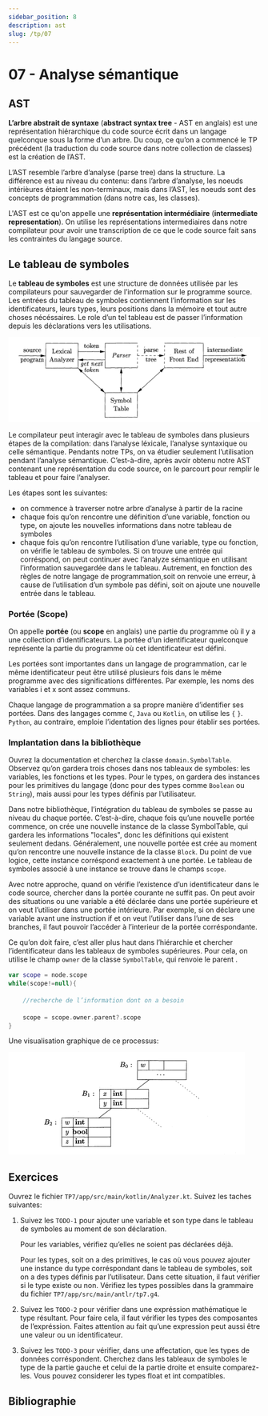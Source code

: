 ```yaml
---
sidebar_position: 8
description: ast
slug: /tp/07
---
```


# 07 - Analyse sémantique

## AST
**L’arbre abstrait de syntaxe** (**abstract syntax tree** - AST en anglais) est une représentation hiérarchique du code source écrit dans un langage quelconque sous la forme d’un arbre. Du coup, ce qu’on a commencé le TP précédent (la traduction du code source dans notre collection de classes) est la création de l’AST. 

L’AST resemble l’arbre d’analyse (parse tree) dans la structure. La différence est au niveau du contenu: dans l’arbre d’analyse, les noeuds intérièures étaient les non-terminaux, mais dans l’AST, les noeuds sont des concepts de programmation (dans notre cas, les classes).

L'AST est ce qu'on appelle une **représentation intermédiaire** (**intermediate representation**). On utilise les représentations intermediaires dans notre compilateur pour avoir une transcription de ce que le code source fait sans les contraintes du langage source.

## Le tableau de symboles

Le **tableau de symboles** est une structure de données utilisée par les compilateurs pour sauvegarder de l’information sur le programme source. Les entrées du tableau de symboles contiennent l’information sur les identificateurs, leurs types, leurs positions dans la mémoire et tout autre choses nécéssaires. Le role d’un tel tableau est de passer l’information depuis les déclarations vers les utilisations. 

![Symbol table](images/07_symbol_table_compiler.png)

Le compilateur peut interagir avec le tableau de symboles dans plusieurs étapes de la compilation: dans l’analyse léxicale, l’analyse syntaxique ou celle sémantique. Pendants notre TPs, on va étudier seulement l’utilisation pendant l’analyse sémantique. C’est-à-dire, après avoir obtenu notre AST contenant une représentation du code source, on le parcourt pour remplir le tableau et pour faire l’analyser.

Les étapes sont les suivantes:
- on commence à traverser notre arbre d’analyse à partir de la racine
- chaque fois qu’on rencontre une définition d’une variable, fonction ou type, on ajoute les nouvelles informations dans notre tableau de symboles
- chaque fois qu’on rencontre l’utilisation d’une variable, type ou fonction, on vérifie le tableau de symboles. Si on trouve une entrée qui corréspond, on peut continuer avec l’analyze sémantique en utilisant l’information sauvegardée dans le tableau. Autrement, en fonction des règles de notre langage de programmation,soit on renvoie une erreur, à cause de l’utilisation d’un symbole pas défini, soit on ajoute une nouvelle entrée dans le tableau.

### Portée (Scope)

On appelle **portée** (ou **scope** en anglais) une partie du programme où il y a une collection d’identificateurs. La portée d’un identificateur quelconque représente la partie du programme où cet identificateur est défini.

Les portées sont importantes dans un langage de programmation, car le même identificateur peut être utilisé plusieurs fois dans le même programme avec des significations différentes. Par exemple, les noms des variables i et x sont assez communs.

Chaque langage de programmation a sa propre manière d’identifier ses portées. Dans des langages comme `C`, `Java` ou `Kotlin`, on utilise les `{` `}`. `Python`, au contraire, emploie l’identation des lignes pour établir ses portées. 

### Implantation dans la bibliothèque

Ouvrez la documentation et cherchez la classe `domain.SymbolTable`. Observez qu’on gardera trois choses dans nos tableaux de symboles: les variables, les fonctions et les types. Pour le types, on gardera des instances pour les primitives du langage (donc pour des types comme `Boolean` ou `String`), mais aussi pour les types définis par l’utilisateur. 

Dans notre bibliothèque, l’intégration du tableau de symboles se passe au niveau du chaque portée. C’est-à-dire, chaque fois qu’une nouvelle portée commence, on crée une nouvelle instance de la classe SymbolTable, qui gardera les informations "locales", donc les définitions qui existent seulement dedans. Généralement, une nouvelle portée est crée au moment qu’on rencontre une nouvelle instance de la classe `Block`. Du point de vue logice, cette instance corréspond exactement à une portée. Le tableau de symboles associé à une instance se trouve dans le champs `scope`.

Avec notre approche, quand on vérifie l’existence d’un identificateur dans le code source, chercher dans la portée courante ne suffit pas. On peut avoir des situations ou une variable a été déclarée dans une portée supérieure et on veut l’utiliser dans une portée intérieure. Par exemple, si on déclare une variable avant une instruction if et on veut l’utiliser dans l’une de ses branches, il faut pouvoir l’accéder à l’interieur de la portée corréspondante.
 
Ce qu’on doit faire, c’est aller plus haut dans l’hiérarchie et chercher l’identificateur dans les tableaux de symboles supérieures. Pour cela, on utilise le champ `owner` de la classe `SymbolTable`, qui renvoie le parent .

```kotlin
var scope = node.scope
while(scope!=null){
    
    //recherche de l’information dont on a besoin

    scope = scope.owner.parent?.scope
}
```

Une visualisation graphique de ce processus: 

![Chained symbol tables](images/07_chained_symbol_tables.png)

## Exercices
Ouvrez le fichier `TP7/app/src/main/kotlin/Analyzer.kt`. Suivez les taches suivantes:

1. Suivez les `TODO-1` pour ajouter une variable et son type dans le tableau de symboles au moment de son déclaration. 

    Pour les variables, vérifiez qu’elles ne soient pas déclarées déjà. 

    Pour les types, soit on a des primitives, le cas où vous pouvez ajouter une instance du type corréspondant dans le tableau de symboles, soit on a des types définis par l’utilisateur. Dans cette situation, il faut vérifier si le type existe ou non.  Vérifiez les types possibles dans la grammaire du fichier `TP7/app/src/main/antlr/tp7.g4`.

2. Suivez les `TODO-2` pour vérifier dans une expréssion mathématique le type résultant. Pour faire cela, il faut vérifier les types des composantes de l’expréssion. Faites attention au fait qu’une expression peut aussi être une valeur ou un identificateur.
   
3. Suivez les `TODO-3` pour vérifier, dans une affectation, que les types de données corréspondent. Cherchez dans les tableaux de symboles le type de la partie gauche et celui de la partie droite et ensuite comparez-les. Vous pouvez considerer les types float et int compatibles.

## Bibliographie